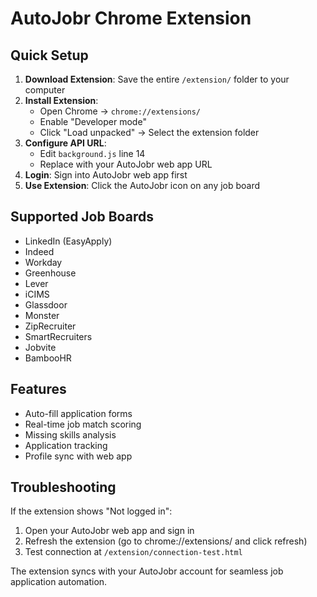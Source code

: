 # AutoJobr Chrome Extension

## Quick Setup

1. **Download Extension**: Save the entire `/extension/` folder to your computer
2. **Install Extension**: 
   - Open Chrome → `chrome://extensions/`
   - Enable "Developer mode" 
   - Click "Load unpacked" → Select the extension folder
3. **Configure API URL**: 
   - Edit `background.js` line 14
   - Replace with your AutoJobr web app URL
4. **Login**: Sign into AutoJobr web app first
5. **Use Extension**: Click the AutoJobr icon on any job board

## Supported Job Boards
- LinkedIn (EasyApply)
- Indeed  
- Workday
- Greenhouse
- Lever
- iCIMS
- Glassdoor
- Monster
- ZipRecruiter
- SmartRecruiters
- Jobvite
- BambooHR

## Features
- Auto-fill application forms
- Real-time job match scoring
- Missing skills analysis
- Application tracking
- Profile sync with web app

## Troubleshooting
If the extension shows "Not logged in":
1. Open your AutoJobr web app and sign in
2. Refresh the extension (go to chrome://extensions/ and click refresh)
3. Test connection at `/extension/connection-test.html`

The extension syncs with your AutoJobr account for seamless job application automation.